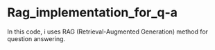 # Rag_implementation_for_q-a
In this code, i uses RAG (Retrieval-Augmented Generation) method for question answering.
